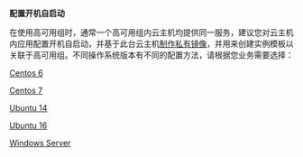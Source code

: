 **配置开机自启动**

在使用高可用组时，通常一个高可用组内云主机均提供同一服务，建议您对云主机内应用配置开机自启动，并基于此台云主机[制作私有镜像](https://www.jdcloud.com/help/detail/312/isCatalog/1)，并用来创建实例模板以关联于高可用组。不同操作系统版本有不同的配置方法，请根据您业务需要选择：

[Centos 6](https://www.jdcloud.com/help/detail/907/isCatalog/1)

[Centos 7](https://www.jdcloud.com/help/detail/908/isCatalog/1)

[Ubuntu 14](https://www.jdcloud.com/help/detail/910/isCatalog/1)

[Ubuntu 16](https://www.jdcloud.com/help/detail/909/isCatalog/1)

[Windows Server](https://www.jdcloud.com/help/detail/911/isCatalog/1)
